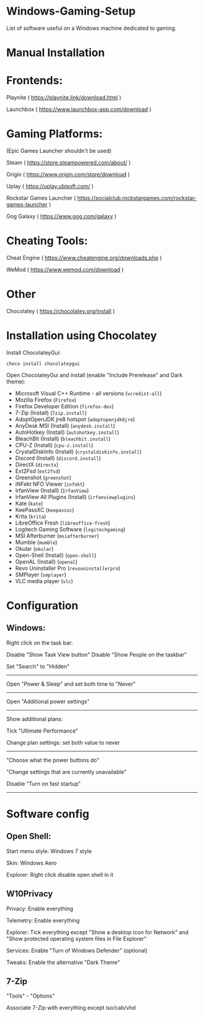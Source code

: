 # Windows-Gaming-Setup

List of software useful on a Windows machine dedicated to gaming.


# Manual Installation

# Frontends:

Playnite ( https://playnite.link/download.html )

Launchbox ( https://www.launchbox-app.com/download )



# Gaming Platforms:

(Epic Games Launcher shouldn't be used)

Steam ( https://store.steampowered.com/about/ )

Origin ( https://www.origin.com/store/download )

Uplay ( https://uplay.ubisoft.com/ )

Rockstar Games Launcher ( https://socialclub.rockstargames.com/rockstar-games-launcher )

Gog Galaxy ( https://www.gog.com/galaxy )



# Cheating Tools:

Cheat Engine ( https://www.cheatengine.org/downloads.php )

WeMod ( https://www.wemod.com/download )



# Other

Chocolatey ( https://chocolatey.org/install )



# Installation using Chocolatey

Install ChocolateyGui:

`choco install chocolateygui`

Open ChocolateyGui and install (enable "Include Prerelease" and Dark theme):

- Microsoft Visual C++ Runtime - all versions (`vcredist-all`)
- Mozilla Firefox (`Firefox`)
- Firefox Developer Edition (`firefox-dev`)
- 7-Zip (Install) (`7zip.install`)
- AdoptOpenJDK jre8 hotspot (`adoptopenjdk8jre`)
- AnyDesk MSI (Install) (`anydesk.install`)
- AutoHotkey (Install) (`autohotkey.install`)
- BleachBit (Install) (`bleachbit.install`)
- CPU-Z (Install) (`cpu-z.install`)
- CrystalDiskInfo (Install) (`crystaldiskinfo.install`)
- Discord (Install) (`discord.install`)
- DirectX (`directx`)
- Ext2Fsd (`ext2fsd`)
- Greenshot (`greenshot`)
- iNFekt NFO Viewer (`infekt`)
- IrfanView (Install) (`IrfanView`)
- IrfanView All Plugins (Install) (`irfanviewplugins`)
- Kate (`kate`)
- KeePassXC (`keepassxc`)
- Krita (`krita`)
- LibreOffice Fresh (`libreoffice-fresh`)
- Logitech Gaming Software (`logitechgaming`)
- MSI Afterburner (`msiafterburner`)
- Mumble (`mumble`)
- Okular (`okular`)
- Open-Shell (Install) (`open-shell`)
- OpenAL (Install) (`openal`)
- Revo Uninstaller Pro (`revouninstallerpro`)
- SMPlayer (`smplayer`)
- VLC media player (`vlc`)

# Configuration

## Windows:

Right click on the task bar:

Disable "Show Task View button"
Disable "Show People on the taskbar"

Set "Search" to "Hidden"

---

Open "Power & Sleep" and set both time to "Never"

---

Open "Additional power settings"

---

Show additional plans:

Tick "Ultimate Performance"

Change plan settings: set both value to never

---

"Choose what the power buttons do"

"Change settings that are currently unavailable"

Disable "Turn on fast startup"

---

# Software config

## Open Shell:

Start menu style: Windows 7 style

Skin: Windows Aero

Explorer: Right click disable open shell in it

## W10Privacy

Privacy: Enable everything

Telemetry: Enable everything

Explorer: Tick everything except "Show a desktop icon for Network" and "Show protected operating system files in File Explorer"

Services: Enable "Turn of Windows Defender" (optional)

Tweaks: Enable the alternative "Dark Theme"

## 7-Zip

"Tools" - "Options"

Associate 7-Zip with everything except iso/cab/vhd
